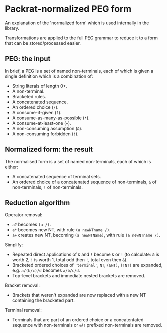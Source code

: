 Packrat-normalized PEG form
===========================

An explanation of the 'normalized form' which is used internally in the library.

Transformations are applied to the full PEG grammar to reduce it to a form that
can be stored/processed easier.

PEG: the input
--------------

In brief, a PEG is a set of named non-terminals, each of which is given a single
definition which is a combination of:

* String literals of length 0+.
* A non-terminal.
* Bracketed rules.
* A concatenated sequence.
* An ordered choice (`/`).
* A consume-if-given (`?`).
* A consume-as-many-as-possible (`*`).
* A consume-at-least-one (`+`).
* A non-consuming assumption (`&`).
* A non-consuming forbidden (`!`).

Normalized form: the result
---------------------------

The normalised form is a set of named non-terminals, each of which is either:

* A concatenated sequence of terminal sets.
* An ordered choice of a concatenated sequence of non-terminals, `&` of
  non-terminals, `!` of non-terminals.

Reduction algorithm
-------------------

Operator removal:

* `a?` becomes `(a /)`.
* `a*` becomes new NT, with rule `(a newNTname /)`.
* `a+` creates new NT, becoming `(a newNTName)`, with rule `(a newNTname /)`.

Simplify:

* Repeated direct applications of `&` and `!` become `&` or `!` (to calculate:
  `&` is worth 2, `!` is worth 1, total odd then `!`, total even then `&`).
* Bracketed ordered choices of `'terminal'`, `NT`, `(&NT)`, `(!NT)` are
  expanded, e.g. `a/(b/c)/d` becomes `a/b/c/d`.
* Top-level brackets and immediate nested brackets are removed.

Bracket removal:

* Brackets that weren't expanded are now replaced with a new NT containing the
  bracketed part.

Terminal removal:

* Terminals that are part of an ordered choice or a concatentated sequence with
  non-terminals or `&`/`!` prefixed non-terminals are removed.
